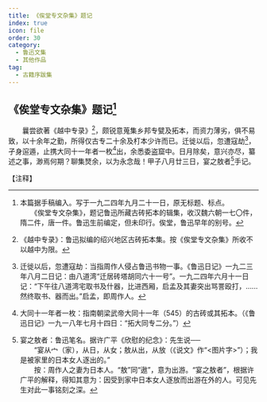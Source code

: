 ```yaml
---
title: 《俟堂专文杂集》题记
index: true
icon: file
order: 30
category:
  - 鲁迅文集
  - 其他作品
tag:  
  - 古籍序跋集
---
```


## 《俟堂专文杂集》题记[^1]

　　曩尝欲著《越中专录》[^2]，颇锐意蒐集乡邦专甓及拓本，而资力薄劣，俱不易致，以十余年之勤，所得仅古专二十余及朾本少许而已。迁徙以后，忽遭寇劫[^3]，孑身逭遁，止携大同十一年者一枚[^4]出，余悉委盗窟中。日月除矣，意兴亦尽，纂述之事，渺焉何期？聊集燹余，以为永念哉！甲子八月廿三日，宴之敖者[^5]手记。

【注释】

[^1]:本篇据手稿编入。写于一九二四年九月二十一日，原无标题、标点。  
    　　《俟堂专文杂集》，题记鲁迅所藏古砖拓本的辑集，收汉魏六朝一七〇件，隋二件，唐一件。鲁迅生前编定，但未印行。俟堂，鲁迅早年的别号。

[^2]:《越中专录》：鲁迅拟编的绍兴地区古砖拓本集。按《俟堂专文杂集》所收不以越中为限。

[^3]:迁徙以后，忽遭寇劫：当指周作人侵占鲁迅书物一事。《鲁迅日记》一九二三年八月二日记：由八道湾“迁居砖塔胡同六十一号”。一九二四年六月十一日记：“下午往八道湾宅取书及什器，比进西厢，启孟及其妻突出骂詈殴打，……然终取书、器而出。”启孟，即周作人。

[^4]:大同十一年者一枚：指南朝梁武帝大同十一年（545）的古砖或其拓本。（《鲁迅日记》一九一八年七月十四日：“拓大同专二分。”）

[^5]:宴之敖者：鲁迅笔名。据许广平《欣慰的纪念》：先生说──  
    　　“宴从宀（家），从日，从女；敖从出，从放（《说文》作“<图片字>”）；我是被家里的日本女人逐出的。”  
    　　按：周作人之妻为日本人。“敖”同“遨”，意为出游。“宴之敖者”，根据许广平的解释，得知其意为：因受到家中日本女人逐放而出游在外的人。可见先生对此一事铭刻之深。
